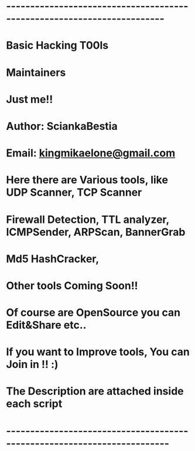 # -----------------------------------------------------------------------
# Basic Hacking T00ls 
#
# Maintainers
# Just me!!
#
# Author: SciankaBestia 
# Email: kingmikaelone@gmail.com
#
# Here there are Various tools, like UDP Scanner, TCP Scanner
# Firewall Detection, TTL analyzer, ICMPSender, ARPScan, BannerGrab
# Md5 HashCracker,
# 
# Other tools Coming Soon!!
# Of course are OpenSource you can Edit&Share etc..
#
# If you want to Improve tools, You can Join in !! :)
# The Description are attached inside each script
# ------------------------------------------------------------------------
